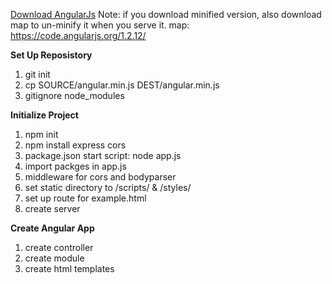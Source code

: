 <a href="www.angularjs.org">Download AngularJs</a>
Note: if you download minified version, also download map to un-minify it when you serve it.
	map: https://code.angularjs.org/1.2.12/


<b>Set Up Reposistory</b>
1. git init
2. cp SOURCE/angular.min.js DEST/angular.min.js
3. gitignore node_modules 

<b>Initialize Project</b>
1. npm init
2. npm install express cors
3. package.json start script: node app.js
4. import packges in app.js
5. middleware for cors and bodyparser
6. set static directory to /scripts/ & /styles/
7. set up route for example.html
8. create server

<b>Create Angular App</b>
1. create controller
2. create module 
3. create html templates